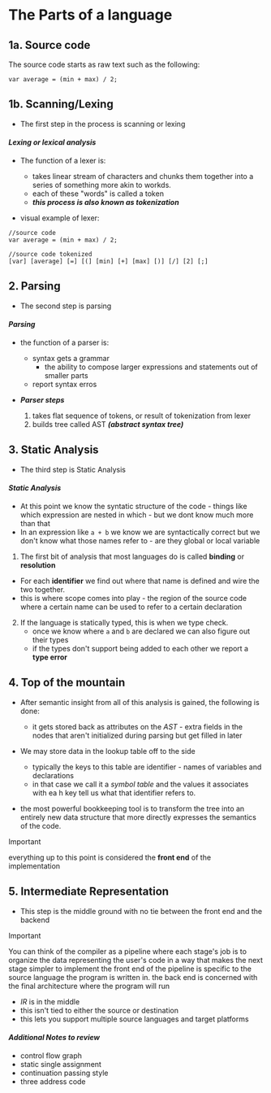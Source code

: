 # The Parts of a language 

## 1a. Source code 

The source code starts as raw text such as the following:

```
var average = (min + max) / 2;
```

## 1b. Scanning/Lexing

* The first step in the process is scanning or lexing

#### ***Lexing or lexical analysis*** 

* The function of a lexer is: 
  * takes linear stream of characters and chunks them together into a series of something more akin to workds. 
  * each of these "words" is called a token
  * ***this process is also known as tokenization***

* visual example of lexer:

```
//source code 
var average = (min + max) / 2;
```

```
//source code tokenized
[var] [average] [=] [(] [min] [+] [max] [)] [/] [2] [;]
```

## 2. Parsing 

* The second step is parsing 

#### ***Parsing***

* the function of a parser is:
  * syntax gets a grammar
    * the ability to compose larger expressions and statements out of smaller parts
  * report syntax erros 

* ***Parser steps***
  1. takes flat sequence of tokens, or result of tokenization from lexer
  2. builds tree called AST ***(abstract syntax tree)***


## 3. Static Analysis

* The third step is Static Analysis

#### ***Static Analysis***

* At this point we know the syntatic structure of the code - things like which expression are nested in which - but we dont know much more than that
* In an expression like `a + b` we know we are syntactically correct but we don't know what those names refer to - are they global or local variable

1. The first bit of analysis that most languages do is called **binding** or **resolution**
  * For each **identifier** we find out where that name is defined and wire the two together. 
  * this is where scope comes into play - the region of the source code where a certain name can be used to refer to a certain declaration

2. If the language is statically typed, this is when we type check. 
   * once we know where `a` and `b` are declared we can also figure out their types
   * if the types don't support being added to each other we report a **type error**

## 4. Top of the mountain

* After semantic insight from all of this analysis is gained, the following is done: 
  * it gets stored back as attributes on the *AST* - extra fields in the nodes that aren't initialized during parsing but get filled in later 

* We may store data in the lookup table off to the side 
  * typically the keys to this table are identifier - names of variables and declarations
  * in that case we call it a *symbol table* and the values it associates with ea h key tell us what that identifier refers to.

* the most powerful bookkeeping tool is to transform the tree into an entirely new data structure that more directly expresses the semantics of the code.

> [!IMPORTANT]
> everything up to this point is considered the **front end** of the implementation

## 5. Intermediate Representation 

* This step is the middle ground with no tie between the front end and the backend

> [!IMPORTANT]
> You can think of the compiler as a pipeline where each stage's job is to organize the data representing the user's code in a way that makes the next stage simpler to implement
> the front end of the pipeline is specific to the source language the program is written in.
> the back end is concerned with the final architecture where the program will run

* *IR* is in the middle
* this isn't tied to either the source or destination 
* this lets you support multiple source languages and target platforms 

#### ***Additional Notes to review***

* control flow graph
* static single assignment
* continuation passing style 
* three address code




